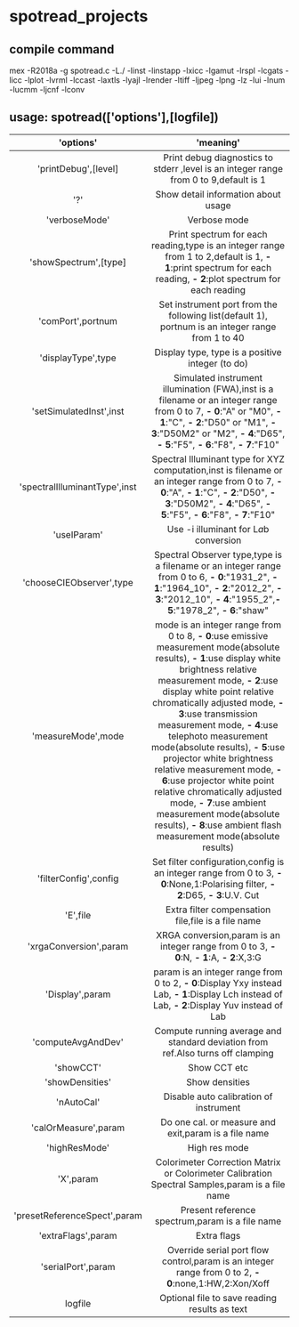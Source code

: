 # spotread_projects
## compile command
mex -R2018a -g spotread.c -L./ -linst -linstapp -lxicc -lgamut -lrspl -lcgats -licc -lplot -lvrml -lccast -laxtls -lyajl -lrender -ltiff -ljpeg -lpng -lz -lui -lnum -lucmm -ljcnf -lconv

## **usage: spotread(['options'],[logfile])**
|'options'|'meaning'|
|:-:|:-:|
|'printDebug',[level]|Print debug diagnostics to stderr ,level is an integer range from 0 to 9,default is 1|
|'?'|Show detail information about usage|
|'verboseMode'|Verbose mode| 
|'showSpectrum',[type]|Print spectrum for each reading,type is an integer range from 1 to 2,default is 1,   **- 1**:print spectrum for each reading,   **- 2**:plot spectrum for each reading|
|'comPort',portnum|Set instrument port from the following list(default 1), portnum is an integer range from 1 to 40|
|'displayType',type|Display type, type is a positive integer (to do)|
|'setSimulatedInst',inst|Simulated instrument illumination (FWA),inst is a filename or an integer range from 0 to 7,   **- 0**:"A" or "M0",   **- 1**:"C",   **- 2**:"D50" or "M1",   **- 3**:"D50M2" or "M2",   **- 4**:"D65",    **- 5**:"F5",    **- 6**:"F8",   **- 7**:"F10"|
|'spectralIlluminantType',inst|Spectral Illuminant type for XYZ computation,inst is filename or an integer range from 0 to 7,     **- 0**:"A",   **- 1**:"C",   **- 2**:"D50",    **- 3**:"D50M2",   **- 4**:"D65",    **- 5**:"F5",    **- 6**:"F8",    **- 7**:"F10"|
|'useIParam'|Use -i illuminant for L*a*b conversion|
|'chooseCIEObserver',type|Spectral Observer type,type is a filename or an integer range from 0 to 6,    **- 0**:"1931_2",   **- 1**:"1964_10",   **- 2**:"2012_2",   **- 3**:"2012_10",   **- 4**:"1955_2",**- 5**:"1978_2",    **- 6**:"shaw"|
|'measureMode',mode|mode is an integer range from 0 to 8,      **- 0**:use emissive measurement mode(absolute results),    **- 1**:use display white brightness relative measurement mode,   **- 2**:use display white point relative chromatically adjusted mode,   **- 3**:use transmission measurement mode,   **- 4**:use telephoto measurement mode(absolute results),   **- 5**:use projector white brightness relative measurement mode,   **- 6**:use projector white point relative chromatically adjusted mode,    **- 7**:use ambient measurement mode(absolute results),    **- 8**:use ambient flash measurement mode(absolute results)|
|'filterConfig',config|Set filter configuration,config is an integer range from 0 to 3,    **- 0**:None,1:Polarising filter,   **- 2**:D65,   **- 3**:U.V. Cut|
|'E',file|Extra filter compensation file,file is a file name|
|'xrgaConversion',param|XRGA conversion,param is an integer range from 0 to 3,    **- 0**:N,   **- 1**:A,   **- 2**:X,3:G|
|'Display',param|param is an integer range from 0 to 2,   **- 0**:Display Yxy instead Lab,   **- 1**:Display Lch instead of Lab,   **- 2**:Display Yuv instead of Lab|
|'computeAvgAndDev'|Compute running average and standard deviation from ref.Also turns off clamping|
|'showCCT'|Show CCT etc|
|'showDensities'|Show densities|
|'nAutoCal'|Disable auto calibration of instrument|
|'calOrMeasure',param|Do one cal. or measure and exit,param is a file name|
|'highResMode'|High res mode|
|'X',param|Colorimeter Correction Matrix or Colorimeter Calibration Spectral Samples,param is a file name|
|'presetReferenceSpect',param|Present reference spectrum,param is a file name|
|'extraFlags',param|Extra flags|
|'serialPort',param|Override serial port flow control,param is an integer range from 0 to 2,   **- 0**:none,1:HW,2:Xon/Xoff|
|logfile|Optional file to save reading results as text|
